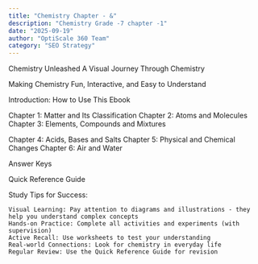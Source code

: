 ```yaml
---
title: "Chemistry Chapter - &"
description: "Chemistry Grade -7 chapter -1"
date: "2025-09-19"
author: "OptiScale 360 Team"
category: "SEO Strategy"
---
```


Chemistry Unleashed
A Visual Journey Through Chemistry



Making Chemistry Fun, Interactive, and Easy to Understand








Introduction: How to Use This Ebook

Chapter 1: Matter and Its Classification Chapter 2: Atoms and Molecules
Chapter 3: Elements, Compounds and Mixtures

Chapter 4: Acids, Bases and Salts
Chapter 5: Physical and Chemical Changes Chapter 6: Air and Water

Answer Keys

Quick Reference Guide

 
 

Study Tips for Success:


 	Visual Learning: Pay attention to diagrams and illustrations - they help you understand complex concepts
 	Hands-on Practice: Complete all activities and experiments (with supervision)
 	Active Recall: Use worksheets to test your understanding
 	Real-world Connections: Look for chemistry in everyday life
 	Regular Review: Use the Quick Reference Guide for revision


